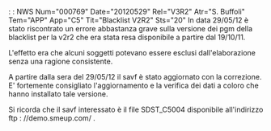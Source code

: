  :  : NWS Num="000769" Date="20120529" Rel="V3R2" Atr="S. Buffoli" Tem="APP" App="C5" Tit="Blacklist V2R2" Sts="20"
In data 29/05/12 è stato riscontrato un errore abbastanza grave sulla versione dei pgm della blacklist per la v2r2 che era stata resa disponibile a partire dal 19/10/11.

L'effetto era che alcuni soggetti potevano essere esclusi dall'elaborazione senza una ragione consistente.

A partire dalla sera del 29/05/12 il savf è stato aggiornato con la correzione.
E' fortemente consigliato l'aggiornamento e la verifica dei dati a coloro che hanno installato tale versione.

Si ricorda che il savf interessato è il file SDST_C5004 disponibile all'indirizzo ftp : //demo.smeup.com/ .

